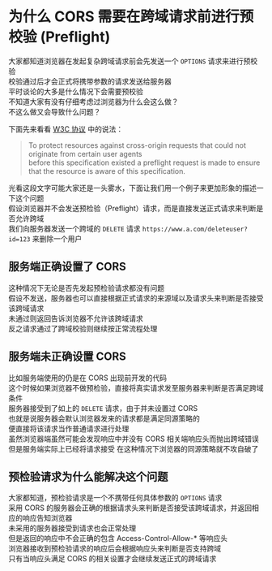 # 为什么 CORS 需要在跨域请求前进行预校验 (Preflight)
大家都知道浏览器在发起复杂跨域请求前会先发送一个 `OPTIONS` 请求来进行预校验  
校验通过后才会正式将携带参数的请求发送给服务器  
平时谈论的大多是什么情况下会需要预校验  
不知道大家有没有仔细考虑过浏览器为什么会这么做？  
不这么做又会导致什么问题？

下面先来看看 [W3C 协议](https://www.w3.org/TR/cors/#preflight-request) 中的说法：
> To protect resources against cross-origin requests that could not originate from certain user agents  
before this specification existed a preflight request is made to ensure that the resource is aware of this specification.

光看这段文字可能大家还是一头雾水，下面让我们用一个例子来更加形象的描述一下这个问题  
假设浏览器并不会发送预检验（Preflight）请求，而是直接发送正式请求来判断是否允许跨域  
我们向服务器发送一个跨域的 `DELETE` 请求 `https://www.a.com/deleteuser?id=123` 来删除一个用户  

## 服务端正确设置了 CORS

这种情况下无论是否先发起预检验请求都没有问题  
假设不发送，服务器也可以直接根据正式请求的来源域以及请求头来判断是否接受该跨域请求  
未通过则返回告诉浏览器不允许该跨域请求  
反之请求通过了跨域校验则继续按正常流程处理  

## 服务端未正确设置 CORS

比如服务端使用的仍是在 CORS 出现前开发的代码  
这个时候如果浏览器不做预检验，直接将真实请求发至服务器来判断是否满足跨域条件  
服务器接受到了如上的 `DELETE` 请求，由于并未设置过 CORS  
也就是说服务器会默认浏览器发来的请求都是满足同源策略的  
便直接将该请求当作普通请求进行处理  
虽然浏览器端虽然可能会发现响应中并没有 CORS 相关端响应头而抛出跨域错误  
但是服务端实际上已经将请求接受
在这种情况下浏览器的同源策略就不攻自破了

## 预检验请求为什么能解决这个问题 

大家都知道，预检验请求是一个不携带任何具体参数的 `OPTIONS` 请求  
采用 CORS 的服务器会正确的根据请求头来判断是否接受该跨域请求，并返回相应的响应告知浏览器  
未采用的服务器接受到请求也会正常处理  
但是返回的响应中不会正确的包含 Access-Control-Allow-* 等响应头   
浏览器接收到预检验请求的响应后会根据响应头来判断是否支持跨域  
只有当响应头满足 CORS 的相关设置才会继续发送正式的跨域请求
